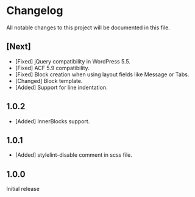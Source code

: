 # Changelog
All notable changes to this project will be documented in this file.

## [Next]

* [Fixed] jQuery compatibility in WordPress 5.5.
* [Fixed] ACF 5.9 compatibility.
* [Fixed] Block creation when using layout fields like Message or Tabs.
* [Changed] Block template.
* [Added] Support for line indentation.

## 1.0.2

* [Added] InnerBlocks support.

## 1.0.1

* [Added] stylelint-disable comment in scss file.

## 1.0.0

Initial release
